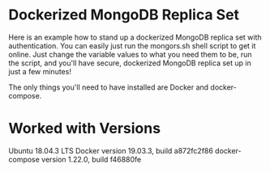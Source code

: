# Dockerized MongoDB Replica Set
Here is an example how to stand up a dockerized MongoDB replica set with authentication. You can easily just run the mongors.sh shell script to get it online. Just change the variable values to what you need them to be, run the script, and you'll have secure, dockerized MongoDB replica set up in just a few minutes!

The only things you'll need to have installed are Docker and docker-compose.

# Worked with Versions
Ubuntu 18.04.3 LTS
Docker version 19.03.3, build a872fc2f86
docker-compose version 1.22.0, build f46880fe
